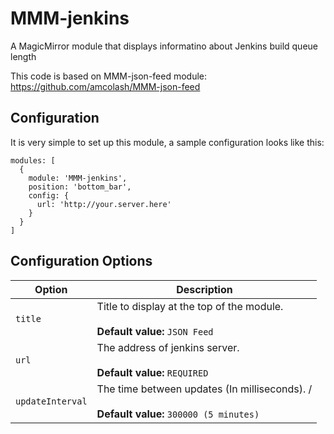 # MMM-jenkins
A MagicMirror module that displays informatino about Jenkins build queue length

This code is based on MMM-json-feed module: https://github.com/amcolash/MMM-json-feed

## Configuration
It is very simple to set up this module, a sample configuration looks like this:

```
modules: [
  {
    module: 'MMM-jenkins',
    position: 'bottom_bar',
    config: {
      url: 'http://your.server.here'
    }
  }
]
```

## Configuration Options

| Option               | Description
| -------------------- | -----------
| `title`              | Title to display at the top of the module. <br><br> **Default value:** `JSON Feed`
| `url`                | The address of jenkins server. <br><br> **Default value:** `REQUIRED`
| `updateInterval`     | The time between updates (In milliseconds). / <br><br> **Default value:** `300000 (5 minutes)`

